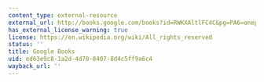 ```yaml
---
content_type: external-resource
external_url: http://books.google.com/books?id=RWKXAltlFC4C&pg=PA6=onepage
has_external_license_warning: true
license: https://en.wikipedia.org/wiki/All_rights_reserved
status: ''
title: Google Books
uid: ed63e9c8-1a2d-4d70-8407-8d4c5ff9a6c4
wayback_url: ''
---
```


